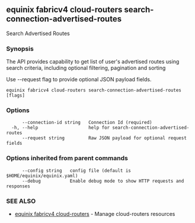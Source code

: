 ## equinix fabricv4 cloud-routers search-connection-advertised-routes

Search Advertised Routes

### Synopsis

The API provides capability to get list of user's advertised routes using search criteria, including optional filtering, pagination and sorting

Use --request flag to provide optional JSON payload fields.

```
equinix fabricv4 cloud-routers search-connection-advertised-routes [flags]
```

### Options

```
      --connection-id string   Connection Id (required)
  -h, --help                   help for search-connection-advertised-routes
      --request string         Raw JSON payload for optional request fields
```

### Options inherited from parent commands

```
      --config string   config file (default is $HOME/equinix/equinix.yaml)
      --debug           Enable debug mode to show HTTP requests and responses
```

### SEE ALSO

* [equinix fabricv4 cloud-routers](equinix_fabricv4_cloud-routers.md)	 - Manage cloud-routers resources

